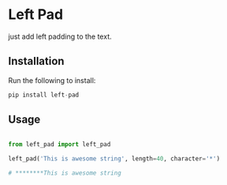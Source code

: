 # Left Pad

just add left padding to the text.

## Installation

Run the following to install:

```python
pip install left-pad
```

## Usage

```python

from left_pad import left_pad

left_pad('This is awesome string', length=40, character='*')

# ********This is awesome string

```


